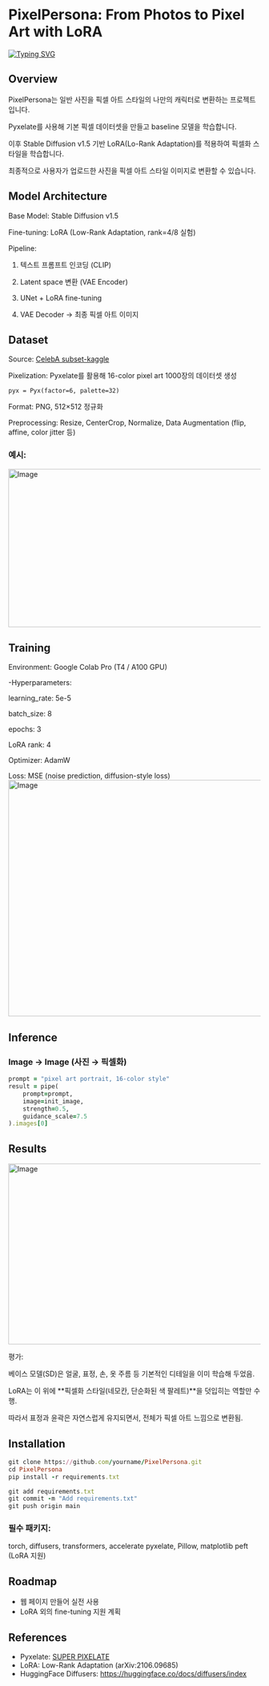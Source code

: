 # PixelPersona: From Photos to Pixel Art with LoRA

[![Typing SVG](https://readme-typing-svg.demolab.com/?lines=my+personal+character)](https://git.io/typing-svg)

## Overview

PixelPersona는 일반 사진을 픽셀 아트 스타일의 나만의 캐릭터로 변환하는 프로젝트입니다.

Pyxelate를 사용해 기본 픽셀 데이터셋을 만들고 baseline 모델을 학습합니다.

이후 Stable Diffusion v1.5 기반 LoRA(Lo-Rank Adaptation)를 적용하여 픽셀화 스타일을 학습합니다.

최종적으로 사용자가 업로드한 사진을 픽셀 아트 스타일 이미지로 변환할 수 있습니다.

## Model Architecture

Base Model: Stable Diffusion v1.5

Fine-tuning: LoRA (Low-Rank Adaptation, rank=4/8 실험)

Pipeline:

1. 텍스트 프롬프트 인코딩 (CLIP)

2. Latent space 변환 (VAE Encoder)

3. UNet + LoRA fine-tuning

4. VAE Decoder → 최종 픽셀 아트 이미지

## Dataset

Source: [CelebA subset-kaggle](https://www.kaggle.com/datasets/jessicali9530/celeba-dataset)

Pixelization: Pyxelate를 활용해 16-color pixel art 1000장의 데이터셋 생성
```
pyx = Pyx(factor=6, palette=32)
```
Format: PNG, 512×512 정규화

Preprocessing: Resize, CenterCrop, Normalize, Data Augmentation (flip, affine, color jitter 등)

### 예시:
<img width="614" height="316" alt="Image" src="https://github.com/user-attachments/assets/d1f699d7-8b43-4554-9b8e-17b99d52f238" />

## Training

Environment: Google Colab Pro (T4 / A100 GPU)

-Hyperparameters:

 learning_rate: 5e-5
 
 batch_size: 8
 
 epochs: 3
 
 LoRA rank: 4
 
 Optimizer: AdamW
 
 Loss: MSE (noise prediction, diffusion-style loss)
 <img width="922" height="472" alt="Image" src="https://github.com/user-attachments/assets/e8424295-bae2-476d-a611-7364fd3a624b" />

##  Inference
### Image → Image (사진 → 픽셀화)
```ruby
prompt = "pixel art portrait, 16-color style"
result = pipe(
    prompt=prompt,
    image=init_image,
    strength=0.5,         
    guidance_scale=7.5
).images[0]
```

## Results
<img width="798" height="361" alt="Image" src="https://github.com/user-attachments/assets/12575731-7676-478e-a68f-7579be366890" />


평가:

베이스 모델(SD)은 얼굴, 표정, 손, 옷 주름 등 기본적인 디테일을 이미 학습해 두었음.

LoRA는 이 위에 **픽셀화 스타일(네모칸, 단순화된 색 팔레트)**을 덧입히는 역할만 수행.

따라서 표정과 윤곽은 자연스럽게 유지되면서, 전체가 픽셀 아트 느낌으로 변환됨.


## Installation
```ruby
git clone https://github.com/yourname/PixelPersona.git
cd PixelPersona
pip install -r requirements.txt
```
```ruby
git add requirements.txt
git commit -m "Add requirements.txt"
git push origin main
```

### 필수 패키지:
torch, diffusers, transformers, accelerate
pyxelate, Pillow, matplotlib
peft (LoRA 지원)

## Roadmap
- 웹 페이지 만들어 실전 사용
- LoRA 외의 fine-tuning 지원 계획 

## References
- Pyxelate: [SUPER PIXELATE](https://github.com/sedthh/pyxelate)
- LoRA: Low-Rank Adaptation (arXiv:2106.09685)
- HuggingFace Diffusers: https://huggingface.co/docs/diffusers/index
